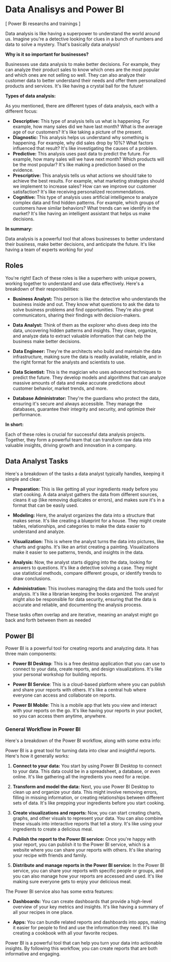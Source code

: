 # Data Analisys and Power BI
[ Power Bi researchs and trainings ] 

Data analysis is like having a superpower to understand the world around us. Imagine you're a detective looking for clues in a bunch of numbers and data to solve a mystery. That's basically data analysis! ️‍

**Why is it so important for businesses?**

Businesses use data analysis to make better decisions. For example, they can analyze their product sales to know which ones are the most popular and which ones are not selling so well. They can also analyze their customer data to better understand their needs and offer them personalized products and services. It's like having a crystal ball for the future! 

**Types of data analysis:**

As you mentioned, there are different types of data analysis, each with a different focus:

* **Descriptive:** This type of analysis tells us what is happening. For example, how many sales did we have last month? What is the average age of our customers? It's like taking a picture of the present. 
* **Diagnostic:** This analysis helps us understand why something is happening. For example, why did sales drop by 10%? What factors influenced that result? It's like investigating the causes of a problem. 
* **Predictive:** This analysis uses past data to predict the future. For example, how many sales will we have next month? Which products will be the most popular? It's like making a prediction based on the evidence. 
* **Prescriptive:** This analysis tells us what actions we should take to achieve the best results. For example, what marketing strategies should we implement to increase sales? How can we improve our customer satisfaction? It's like receiving personalized recommendations. 
* **Cognitive:** This type of analysis uses artificial intelligence to analyze complex data and find hidden patterns. For example, which groups of customers have similar behaviors? What trends can we identify in the market? It's like having an intelligent assistant that helps us make decisions. 

**In summary:**

Data analysis is a powerful tool that allows businesses to better understand their business, make better decisions, and anticipate the future. It's like having a team of experts working for you! ‍‍

## Roles
You're right! Each of these roles is like a superhero with unique powers, working together to understand and use data effectively. Here's a breakdown of their responsibilities:

* **Business Analyst:** This person is like the detective who understands the business inside and out. They know what questions to ask the data to solve business problems and find opportunities. They're also great communicators, sharing their findings with decision-makers.

* **Data Analyst:** Think of them as the explorer who dives deep into the data, uncovering hidden patterns and insights. They clean, organize, and analyze data to extract valuable information that can help the business make better decisions. ‍

* **Data Engineer:** They're the architects who build and maintain the data infrastructure, making sure the data is readily available, reliable, and in the right format for the analysts and scientists to use. ️

* **Data Scientist:** This is the magician who uses advanced techniques to predict the future. They develop models and algorithms that can analyze massive amounts of data and make accurate predictions about customer behavior, market trends, and more.

* **Database Administrator:** They're the guardians who protect the data, ensuring it's secure and always accessible. They manage the databases, guarantee their integrity and security, and optimize their performance.

**In short:**

Each of these roles is crucial for successful data analysis projects. Together, they form a powerful team that can transform raw data into valuable insights, driving growth and innovation in a company.

## Data Analyst Tasks

Here's a breakdown of the tasks a data analyst typically handles, keeping it simple and clear:

* **Preparation:**  This is like getting all your ingredients ready before you start cooking. A data analyst gathers the data from different sources, cleans it up (like removing duplicates or errors), and makes sure it's in a format that can be easily used.

* **Modeling:** Here, the analyst organizes the data into a structure that makes sense. It's like creating a blueprint for a house. They might create tables, relationships, and categories to make the data easier to understand and analyze.

* **Visualization:** This is where the analyst turns the data into pictures, like charts and graphs. It's like an artist creating a painting. Visualizations make it easier to see patterns, trends, and insights in the data.

* **Analysis:** Now, the analyst starts digging into the data, looking for answers to questions. It's like a detective solving a case. They might use statistical methods, compare different groups, or identify trends to draw conclusions.

* **Administration:** This involves managing the data and the tools used for analysis. It's like a librarian keeping the books organized. The analyst might also be responsible for data security, ensuring that the data is accurate and reliable, and documenting the analysis process.

These tasks often overlap and are iterative, meaning an analyst might go back and forth between them as needed

## Power BI
Power BI is a powerful tool for creating reports and analyzing data. It has three main components:

* **Power BI Desktop**: This is a free desktop application that you can use to connect to your data, create reports, and design visualizations. It's like your personal workshop for building reports.

* **Power BI Service**: This is a cloud-based platform where you can publish and share your reports with others. It's like a central hub where everyone can access and collaborate on reports.

* **Power BI Mobile**: This is a mobile app that lets you view and interact with your reports on the go. It's like having your reports in your pocket, so you can access them anytime, anywhere.

### General Workflow in Power BI
Here's a breakdown of the Power BI workflow, along with some extra info:

Power BI is a great tool for turning data into clear and insightful reports. Here's how it generally works:

1. **Connect to your data:** You start by using Power BI Desktop to connect to your data. This data could be in a spreadsheet, a database, or even online. It's like gathering all the ingredients you need for a recipe.

2. **Transform and model the data:** Next, you use Power BI Desktop to clean up and organize your data. This might involve removing errors, filling in missing information, or creating relationships between different sets of data. It's like prepping your ingredients before you start cooking.

3. **Create visualizations and reports:** Now, you can start creating charts, graphs, and other visuals to represent your data. You can also combine these visuals into interactive reports that tell a story. It's like using your ingredients to create a delicious meal.

4. **Publish the report to the Power BI service:** Once you're happy with your report, you can publish it to the Power BI service, which is a website where you can share your reports with others. It's like sharing your recipe with friends and family.

5. **Distribute and manage reports in the Power BI service:** In the Power BI service, you can share your reports with specific people or groups, and you can also manage how your reports are accessed and used. It's like making sure everyone gets to enjoy your delicious meal.

The Power BI service also has some extra features:

* **Dashboards:** You can create dashboards that provide a high-level overview of your key metrics and insights. It's like having a summary of all your recipes in one place.

* **Apps:** You can bundle related reports and dashboards into apps, making it easier for people to find and use the information they need. It's like creating a cookbook with all your favorite recipes.

Power BI is a powerful tool that can help you turn your data into actionable insights. By following this workflow, you can create reports that are both informative and engaging.

